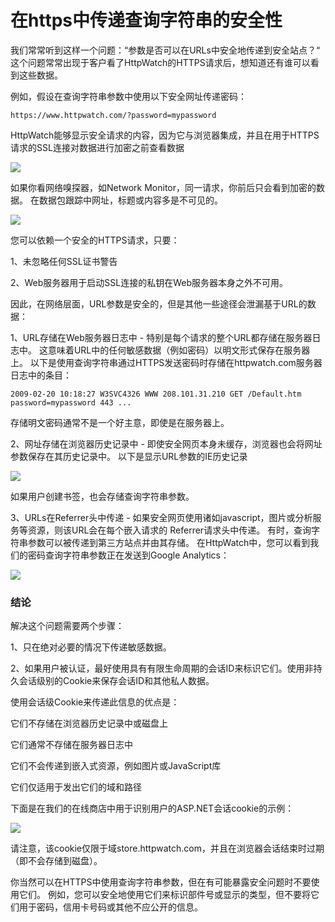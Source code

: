 # 在https中传递查询字符串的安全性

我们常常听到这样一个问题：“参数是否可以在URLs中安全地传递到安全站点？“ 这个问题常常出现于客户看了HttpWatch的HTTPS请求后，想知道还有谁可以看到这些数据。

例如，假设在查询字符串参数中使用以下安全网址传递密码：

    https://www.httpwatch.com/?password=mypassword

HttpWatch能够显示安全请求的内容，因为它与浏览器集成，并且在用于HTTPS请求的SSL连接对数据进行加密之前查看数据

![](http://biangbiangpic.b0.upaiyun.com/blog/bba044fafb687d94b2195a393463a65d.jpg)

如果你看网络嗅探器，如Network Monitor，同一请求，你前后只会看到加密的数据。 在数据包跟踪中网址，标题或内容多是不可见的。

![](http://biangbiangpic.b0.upaiyun.com/blog/d8a06c5a768b0f8b3bd44cedd172a7a3.jpg)

您可以依赖一个安全的HTTPS请求，只要：

1、未忽略任何SSL证书警告

2、Web服务器用于启动SSL连接的私钥在Web服务器本身之外不可用。

因此，在网络层面，URL参数是安全的，但是其他一些途径会泄漏基于URL的数据：

1、URL存储在Web服务器日志中 - 特别是每个请求的整个URL都存储在服务器日志中。 这意味着URL中的任何敏感数据（例如密码）以明文形式保存在服务器上。 以下是使用查询字符串通过HTTPS发送密码时存储在httpwatch.com服务器日志中的条目：

    2009-02-20 10:18:27 W3SVC4326 WWW 208.101.31.210 GET /Default.htm password=mypassword 443 ...

存储明文密码通常不是一个好主意，即使是在服务器上。

2、网址存储在浏览器历史记录中 - 即使安全网页本身未缓存，浏览器也会将网址参数保存在其历史记录中。 以下是显示URL参数的IE历史记录

![](http://biangbiangpic.b0.upaiyun.com/blog/4fa474b45dfb76c7889b59535bea9d10.jpg)

如果用户创建书签，也会存储查询字符串参数。

3、URLs在Referrer头中传递 - 如果安全网页使用诸如javascript，图片或分析服务等资源，则该URL会在每个嵌入请求的 Referrer请求头中传递。 有时，查询字符串参数可以被传递到第三方站点并由其存储。 在HttpWatch中，您可以看到我们的密码查询字符串参数正在发送到Google Analytics：

![](http://biangbiangpic.b0.upaiyun.com/blog/b1d8888df0fa0c5630b1da6131e6ce13.jpg)

### 结论

解决这个问题需要两个步骤：

1、只在绝对必要的情况下传递敏感数据。 

2、如果用户被认证，最好使用具有有限生命周期的会话ID来标识它们。使用非持久会话级别的Cookie来保存会话ID和其他私人数据。

使用会话级Cookie来传递此信息的优点是：

它们不存储在浏览器历史记录中或磁盘上

它们通常不存储在服务器日志中

它们不会传递到嵌入式资源，例如图片或JavaScript库

它们仅适用于发出它们的域和路径

下面是在我们的在线商店中用于识别用户的ASP.NET会话cookie的示例：

![](http://biangbiangpic.b0.upaiyun.com/blog/e280c06f6a1f5aa43e763a3e1e18c93c.jpg)

请注意，该cookie仅限于域store.httpwatch.com，并且在浏览器会话结束时过期（即不会存储到磁盘）。

你当然可以在HTTPS中使用查询字符串参数，但在有可能暴露安全问题时不要使用它们。 例如，您可以安全地使用它们来标识部件号或显示的类型，但不要将它们用于密码，信用卡号码或其他不应公开的信息。 

